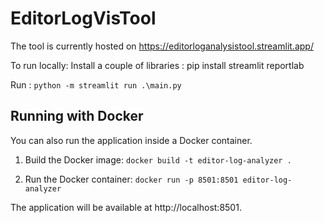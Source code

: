 # EditorLogVisTool

The tool is currently hosted on https://editorloganalysistool.streamlit.app/

To run locally:
Install a couple of libraries : pip install streamlit reportlab

Run : `python -m streamlit run .\main.py`

## Running with Docker

You can also run the application inside a Docker container.

1.  Build the Docker image:
    `docker build -t editor-log-analyzer .`

2.  Run the Docker container:
    `docker run -p 8501:8501 editor-log-analyzer`

The application will be available at http://localhost:8501.
